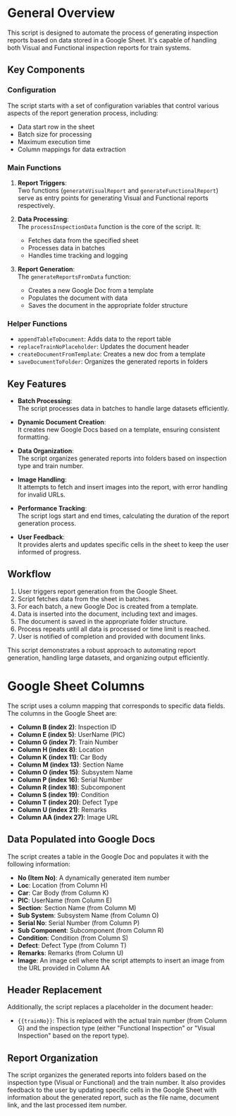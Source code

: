 # General Overview
This script is designed to automate the process of generating inspection reports based on data stored in a Google Sheet. It's capable of handling both Visual and Functional inspection reports for train systems.

## Key Components

### Configuration
The script starts with a set of configuration variables that control various aspects of the report generation process, including:
- Data start row in the sheet
- Batch size for processing
- Maximum execution time
- Column mappings for data extraction

### Main Functions
1. **Report Triggers**:  
   Two functions (`generateVisualReport` and `generateFunctionalReport`) serve as entry points for generating Visual and Functional reports respectively.
   
2. **Data Processing**:  
   The `processInspectionData` function is the core of the script. It:
   - Fetches data from the specified sheet
   - Processes data in batches
   - Handles time tracking and logging

3. **Report Generation**:  
   The `generateReportsFromData` function:
   - Creates a new Google Doc from a template
   - Populates the document with data
   - Saves the document in the appropriate folder structure

### Helper Functions
- `appendTableToDocument`: Adds data to the report table
- `replaceTrainNoPlaceholder`: Updates the document header
- `createDocumentFromTemplate`: Creates a new doc from a template
- `saveDocumentToFolder`: Organizes the generated reports in folders

## Key Features
- **Batch Processing**:  
  The script processes data in batches to handle large datasets efficiently.
  
- **Dynamic Document Creation**:  
  It creates new Google Docs based on a template, ensuring consistent formatting.
  
- **Data Organization**:  
  The script organizes generated reports into folders based on inspection type and train number.
  
- **Image Handling**:  
  It attempts to fetch and insert images into the report, with error handling for invalid URLs.
  
- **Performance Tracking**:  
  The script logs start and end times, calculating the duration of the report generation process.
  
- **User Feedback**:  
  It provides alerts and updates specific cells in the sheet to keep the user informed of progress.

## Workflow
1. User triggers report generation from the Google Sheet.
2. Script fetches data from the sheet in batches.
3. For each batch, a new Google Doc is created from a template.
4. Data is inserted into the document, including text and images.
5. The document is saved in the appropriate folder structure.
6. Process repeats until all data is processed or time limit is reached.
7. User is notified of completion and provided with document links.

This script demonstrates a robust approach to automating report generation, handling large datasets, and organizing output efficiently.

# Google Sheet Columns
The script uses a column mapping that corresponds to specific data fields. The columns in the Google Sheet are:

- **Column B (index 2)**: Inspection ID
- **Column E (index 5)**: UserName (PIC)
- **Column G (index 7)**: Train Number
- **Column H (index 8)**: Location
- **Column K (index 11)**: Car Body
- **Column M (index 13)**: Section Name
- **Column O (index 15)**: Subsystem Name
- **Column P (index 16)**: Serial Number
- **Column R (index 18)**: Subcomponent
- **Column S (index 19)**: Condition
- **Column T (index 20)**: Defect Type
- **Column U (index 21)**: Remarks
- **Column AA (index 27)**: Image URL

## Data Populated into Google Docs
The script creates a table in the Google Doc and populates it with the following information:

- **No (Item No)**: A dynamically generated item number
- **Loc**: Location (from Column H)
- **Car**: Car Body (from Column K)
- **PIC**: UserName (from Column E)
- **Section**: Section Name (from Column M)
- **Sub System**: Subsystem Name (from Column O)
- **Serial No**: Serial Number (from Column P)
- **Sub Component**: Subcomponent (from Column R)
- **Condition**: Condition (from Column S)
- **Defect**: Defect Type (from Column T)
- **Remarks**: Remarks (from Column U)
- **Image**: An image cell where the script attempts to insert an image from the URL provided in Column AA

## Header Replacement
Additionally, the script replaces a placeholder in the document header:

- `{{trainNo}}`: This is replaced with the actual train number (from Column G) and the inspection type (either "Functional Inspection" or "Visual Inspection" based on the report type).

## Report Organization
The script organizes the generated reports into folders based on the inspection type (Visual or Functional) and the train number. It also provides feedback to the user by updating specific cells in the Google Sheet with information about the generated report, such as the file name, document link, and the last processed item number.
